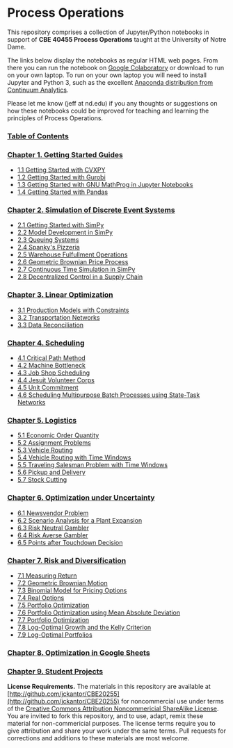 
# Process Operations

This repository comprises a collection of Jupyter/Python notebooks in support of **CBE 40455 Process Operations**
taught at the University of Notre Dame.

The links below display the notebooks as regular HTML web pages. From there you can run the notebook on 
[Google Colaboratory](https://colab.research.google.com) or download to run on your own laptop. To run on your own
laptop you will need to install Jupyter and Python 3, such as the excellent
[Anaconda distribution from Continuum Analytics](https://www.continuum.io/downloads).

Please let me know (jeff at nd.edu) if you any thoughts or suggestions on how these notebooks could be improved for 
teaching and learning the principles of Process Operations.
### [Table of Contents](http://nbviewer.jupyter.org/github/jckantor/CBE40455/blob/master/notebooks/index.ipynb?flush=true)
### [Chapter 1. Getting Started Guides](http://nbviewer.jupyter.org/github/jckantor/CBE40455/blob/master/notebooks/01.00-Getting-Started-Guides.ipynb)
- [1.1 Getting Started with CVXPY](http://nbviewer.jupyter.org/github/jckantor/CBE40455/blob/master/notebooks/01.01-Getting-Started-with-CVXPY.ipynb)
- [1.2 Getting Started with Gurobi](http://nbviewer.jupyter.org/github/jckantor/CBE40455/blob/master/notebooks/01.02-Getting-Started-with-Gurobi.ipynb)
- [1.3 Getting Started with GNU MathProg in Jupyter Notebooks](http://nbviewer.jupyter.org/github/jckantor/CBE40455/blob/master/notebooks/01.03-Getting-Started-with-GNU-MathProg.ipynb)
- [1.4 Getting Started with Pandas](http://nbviewer.jupyter.org/github/jckantor/CBE40455/blob/master/notebooks/01.04-Getting-Started-with-Pandas.ipynb)

### [Chapter 2. Simulation of Discrete Event Systems](http://nbviewer.jupyter.org/github/jckantor/CBE40455/blob/master/notebooks/02.00-Simulation-of-Discrete-Event-Systems.ipynb)
- [2.1 Getting Started with SimPy](http://nbviewer.jupyter.org/github/jckantor/CBE40455/blob/master/notebooks/02.01-Getting-Started-with-SimPy.ipynb)
- [2.2 Model Development in SimPy](http://nbviewer.jupyter.org/github/jckantor/CBE40455/blob/master/notebooks/02.02-Discrete-Event-Simulation-of-a-Batch-Process.ipynb)
- [2.3 Queuing Systems](http://nbviewer.jupyter.org/github/jckantor/CBE40455/blob/master/notebooks/02.03-Queuing-Systems.ipynb)
- [2.4 Spanky's Pizzeria](http://nbviewer.jupyter.org/github/jckantor/CBE40455/blob/master/notebooks/02.04-Spanky's-Pizzeria.ipynb)
- [2.5 Warehouse Fulfullment Operations](http://nbviewer.jupyter.org/github/jckantor/CBE40455/blob/master/notebooks/02.05-Warehouse-Fulfillment-Operations.ipynb)
- [2.6 Geometric Brownian Price Process](http://nbviewer.jupyter.org/github/jckantor/CBE40455/blob/master/notebooks/02.06-Geometric-Brownian-Price-Process.ipynb)
- [2.7 Continuous Time Simulation in SimPy](http://nbviewer.jupyter.org/github/jckantor/CBE40455/blob/master/notebooks/02.07-Continuous-Time-Simulation-in-SimPy.ipynb)
- [2.8 Decentralized Control in a Supply Chain](http://nbviewer.jupyter.org/github/jckantor/CBE40455/blob/master/notebooks/02.08-Decentralized-Control-in-a-Supply-Chain.ipynb)

### [Chapter 3. Linear Optimization](http://nbviewer.jupyter.org/github/jckantor/CBE40455/blob/master/notebooks/03.00-Linear-Optimization.ipynb)
- [3.1 Production Models with Constraints](http://nbviewer.jupyter.org/github/jckantor/CBE40455/blob/master/notebooks/03.01-Production-Models-with-Constraints-(Pyomo).ipynb)
- [3.2 Transportation Networks](http://nbviewer.jupyter.org/github/jckantor/CBE40455/blob/master/notebooks/03.02-Transportation-Networks-(Pyomo).ipynb)
- [3.3 Data Reconciliation](http://nbviewer.jupyter.org/github/jckantor/CBE40455/blob/master/notebooks/03.03-Data-Reconciliation.ipynb)

### [Chapter 4. Scheduling](http://nbviewer.jupyter.org/github/jckantor/CBE40455/blob/master/notebooks/04.00-Scheduling.ipynb)
- [4.1 Critical Path Method](http://nbviewer.jupyter.org/github/jckantor/CBE40455/blob/master/notebooks/04.01-Critical-Path-Method.ipynb)
- [4.2 Machine Bottleneck](http://nbviewer.jupyter.org/github/jckantor/CBE40455/blob/master/notebooks/04.02-Machine-Bottleneck-(Pyomo).ipynb)
- [4.3 Job Shop Scheduling](http://nbviewer.jupyter.org/github/jckantor/CBE40455/blob/master/notebooks/04.03-Job-Shop-Scheduling.ipynb)
- [4.4 Jesuit Volunteer Corps](http://nbviewer.jupyter.org/github/jckantor/CBE40455/blob/master/notebooks/04.04-Jesuit-Volunteer-Corps.ipynb)
- [4.5 Unit Commitment](http://nbviewer.jupyter.org/github/jckantor/CBE40455/blob/master/notebooks/04.05-Unit-Commitment.ipynb)
- [4.6 Scheduling Multipurpose Batch Processes using State-Task Networks](http://nbviewer.jupyter.org/github/jckantor/CBE40455/blob/master/notebooks/04.06-Scheduling-Multipurpose-Batch-Processes-using-State-Task-Networks.ipynb)

### [Chapter 5. Logistics](http://nbviewer.jupyter.org/github/jckantor/CBE40455/blob/master/notebooks/05.00-Logistics.ipynb)
- [5.1 Economic Order Quantity](http://nbviewer.jupyter.org/github/jckantor/CBE40455/blob/master/notebooks/05.01-Economic-Order-Quantity.ipynb)
- [5.2 Assignment Problems](http://nbviewer.jupyter.org/github/jckantor/CBE40455/blob/master/notebooks/05.02-Assignment-Problems.ipynb)
- [5.3 Vehicle Routing](http://nbviewer.jupyter.org/github/jckantor/CBE40455/blob/master/notebooks/05.03-Vehicle-Routing.ipynb)
- [5.4 Vehicle Routing with Time Windows](http://nbviewer.jupyter.org/github/jckantor/CBE40455/blob/master/notebooks/05.04-Vehicle-Routing-with-Time-Windows.ipynb)
- [5.5 Traveling Salesman Problem with Time Windows](http://nbviewer.jupyter.org/github/jckantor/CBE40455/blob/master/notebooks/05.05-Traveling-Salesman-Problem-with-Time-Windows.ipynb)
- [5.6 Pickup and Delivery](http://nbviewer.jupyter.org/github/jckantor/CBE40455/blob/master/notebooks/05.06-Pickup-and-Delivery.ipynb)
- [5.7 Stock Cutting](http://nbviewer.jupyter.org/github/jckantor/CBE40455/blob/master/notebooks/05.07-Stock-Cutting.ipynb)

### [Chapter 6. Optimization under Uncertainty](http://nbviewer.jupyter.org/github/jckantor/CBE40455/blob/master/notebooks/06.00-Optimization-under-Uncertainty.ipynb)
- [6.1 Newsvendor Problem](http://nbviewer.jupyter.org/github/jckantor/CBE40455/blob/master/notebooks/06.01-Newsvendor-Problem.ipynb)
- [6.2 Scenario Analysis for a Plant Expansion](http://nbviewer.jupyter.org/github/jckantor/CBE40455/blob/master/notebooks/06.02-Scenario-Analysis-for-a-Plant-Expansion.ipynb)
- [6.3 Risk Neutral Gambler](http://nbviewer.jupyter.org/github/jckantor/CBE40455/blob/master/notebooks/06.03-Risk-Neutral-Gambler.ipynb)
- [6.4 Risk Averse Gambler](http://nbviewer.jupyter.org/github/jckantor/CBE40455/blob/master/notebooks/06.04-Risk-Averse-Gambler.ipynb)
- [6.5 Points after Touchdown Decision](http://nbviewer.jupyter.org/github/jckantor/CBE40455/blob/master/notebooks/06.05-Points-after-Touchdown-Decision.ipynb)

### [Chapter 7. Risk and Diversification](http://nbviewer.jupyter.org/github/jckantor/CBE40455/blob/master/notebooks/07.00-Risk-and-Diversification.ipynb)
- [7.1 Measuring Return](http://nbviewer.jupyter.org/github/jckantor/CBE40455/blob/master/notebooks/07.01-Measuring-Return.ipynb)
- [7.2 Geometric Brownian Motion](http://nbviewer.jupyter.org/github/jckantor/CBE40455/blob/master/notebooks/07.02-Geometric-Brownian-Motion.ipynb)
- [7.3 Binomial Model for Pricing Options](http://nbviewer.jupyter.org/github/jckantor/CBE40455/blob/master/notebooks/07.03-Binomial-Model-for-Pricing-Options.ipynb)
- [7.4 Real Options](http://nbviewer.jupyter.org/github/jckantor/CBE40455/blob/master/notebooks/07.04-Real-Options.ipynb)
- [7.5 Portfolio Optimization](http://nbviewer.jupyter.org/github/jckantor/CBE40455/blob/master/notebooks/07.05-Portfolio-Optimization.ipynb)
- [7.6 Portfolio Optimization using Mean Absolute Deviation](http://nbviewer.jupyter.org/github/jckantor/CBE40455/blob/master/notebooks/07.06-Portfolio-Optimization-using-Mean-Absolute-Deviation.ipynb)
- [7.7 Portfolio Optimization](http://nbviewer.jupyter.org/github/jckantor/CBE40455/blob/master/notebooks/07.07-MAD-Portfolio-Optimization.ipynb)
- [7.8 Log-Optimal Growth and the Kelly Criterion](http://nbviewer.jupyter.org/github/jckantor/CBE40455/blob/master/notebooks/07.08-Log-Optimal-Growth-and-the-Kelly-Criterion.ipynb)
- [7.9 Log-Optimal Portfolios](http://nbviewer.jupyter.org/github/jckantor/CBE40455/blob/master/notebooks/07.09-Log-Optimal-Portfolios.ipynb)

### [Chapter 8. Optimization in Google Sheets](http://nbviewer.jupyter.org/github/jckantor/CBE40455/blob/master/notebooks/08.00-Optimization-in-Google-Sheets.ipynb)

### [Chapter 9. Student Projects](http://nbviewer.jupyter.org/github/jckantor/CBE40455/blob/master/notebooks/09.00-Student-Projects.ipynb)

**License Requirements.** The materials in this repository are available at 
[http://github.com/jckantor/CBE20255](http://github.com/jckantor/CBE20255) for noncommercial use under terms of the 
[Creative Commons Attribution Noncommericial ShareAlike License](http://creativecommons.org/licenses/by-nc-sa/4.0/). 
You are invited to fork this repository, and to use, adapt, remix these material for non-commericial purposes. The 
license terms require you to give attribution and share your work under the same terms. Pull requests for corrections 
and additions to these materials are most welcome.
